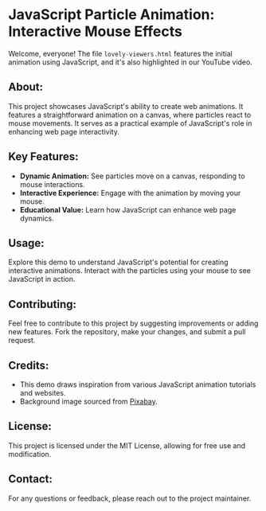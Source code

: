 # JavaScript Particle Animation: Interactive Mouse Effects
Welcome, everyone! The file `lovely-viewers.html` features the initial animation using JavaScript, and it's also highlighted in our YouTube video.

## About:
This project showcases JavaScript's ability to create web animations. It features a straightforward animation on a canvas, where particles react to mouse movements. It serves as a practical example of JavaScript's role in enhancing web page interactivity.

## Key Features:
- **Dynamic Animation:** See particles move on a canvas, responding to mouse interactions.
- **Interactive Experience:** Engage with the animation by moving your mouse.
- **Educational Value:** Learn how JavaScript can enhance web page dynamics.

## Usage:
Explore this demo to understand JavaScript's potential for creating interactive animations. Interact with the particles using your mouse to see JavaScript in action.

## Contributing:
Feel free to contribute to this project by suggesting improvements or adding new features. Fork the repository, make your changes, and submit a pull request.

## Credits:
- This demo draws inspiration from various JavaScript animation tutorials and websites.
- Background image sourced from [Pixabay](https://pixabay.com/photos/man-resting-person-cliff-edge-2178598/).

## License:
This project is licensed under the MIT License, allowing for free use and modification.

## Contact:
For any questions or feedback, please reach out to the project maintainer.
